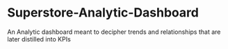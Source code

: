 # Superstore-Analytic-Dashboard
An Analytic dashboard meant to decipher trends and relationships that are later distilled into KPIs
